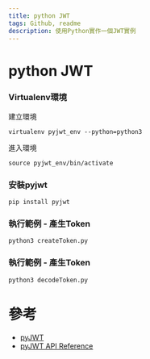 ```yaml
---
title: python JWT
tags: Github, readme
description: 使用Python實作一個JWT實例
---
```


# python JWT

### Virtualenv環境
建立環境
```shell=
virtualenv pyjwt_env --python=python3
```
進入環境
```shell=
source pyjwt_env/bin/activate
```
### 安裝pyjwt
```shell=
pip install pyjwt
```

### 執行範例 - 產生Token
```shell=
python3 createToken.py
```

### 執行範例 - 產生Token
```shell=
python3 decodeToken.py
```

# 參考
* [pyJWT](https://pyjwt.readthedocs.io/en/latest/index.html)
* [pyJWT API Reference](https://pyjwt.readthedocs.io/en/latest/api.html)

